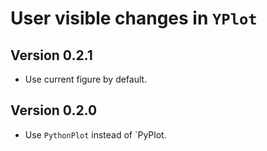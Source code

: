 # User visible changes in `YPlot`

## Version 0.2.1

- Use current figure by default.

## Version 0.2.0

- Use `PythonPlot` instead of `PyPlot.
